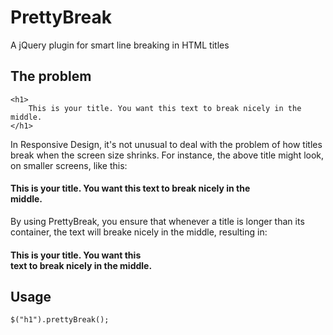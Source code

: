 # PrettyBreak
A jQuery plugin for smart line breaking in HTML titles

## The problem

```
<h1>
    This is your title. You want this text to break nicely in the middle.
</h1>
```

In Responsive Design, it's not unusual to deal with the problem of how titles break when the screen size shrinks. For instance, the above title might look, on smaller screens, like this:

<h4>
This is your title. You want this text to break nicely in the 
<br>
middle.
</h4>

By using PrettyBreak, you ensure that whenever a title is longer than its container, the text will breake nicely in the middle, resulting in:

<h4>
This is your title. You want this 
<br>
text to break nicely in the middle.
</h4>

## Usage
```
$("h1").prettyBreak();
```

